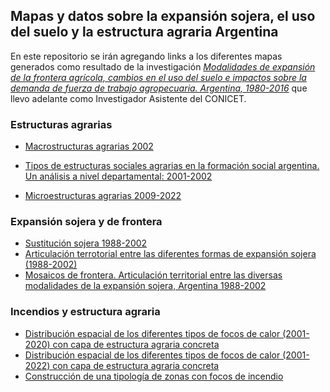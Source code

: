 ## Mapas y datos sobre la expansión sojera, el uso del suelo y la estructura agraria Argentina
En este repositorio se irán agregando links a los diferentes mapas generados como resultado de la investigación 
[_Modalidades de expansión de la frontera agrícola, cambios en el uso del suelo e impactos sobre la demanda de fuerza de trabajo agropecuaria. Argentina, 1980-2016_](https://www.conicet.gov.ar/new_scp/detalle.php?id=28059&datos_academicos=yes) que llevo adelante como Investigador Asistente del CONICET.

### Estructuras agrarias
- [Macrostructuras agrarias 2002](maps/02_estructuras.html) 
- [Tipos de estructuras sociales agrarias en la formación social argentina. Un análisis a nivel departamental: 2001-2002](https://www.mundoagrario.unlp.edu.ar/article/view/MAe153)

- [Microestructuras agrarias 2009-2022](maps/03_microestructuras.html) 

### Expansión sojera y de frontera
- [Sustitución sojera 1988-2002](maps/01_sust_soja_1.html)
- [Articulación terrotorial entre las diferentes formas de expansión sojera (1988-2002)](maps/04_articulacion_soja.html)
- [Mosaicos de frontera. Articulación territorial entre las diversas modalidades de la expansión sojera, Argentina 1988-2002](https://osf.io/preprints/socarxiv/wdnh7/)

### Incendios y estructura agraria
- [Distribución espacial de los diferentes tipos de focos de calor (2001-2020) con capa de estructura agraria concreta](maps/20220228_type_fires_pca_kmean_estr_2001_2020.html)
- [Distribución espacial de los diferentes tipos de focos de calor (2001-2022) con capa de estructura agraria concreta](maps/20220228_type_fires_pca_kmean_estr.html)
- [Construcción de una tipología de zonas con focos de incendio](https://docs.google.com/document/d/14pS8qaGe8lf0YY0RsvFEft2WeS854pAxPPabWYI6pJM/edit?usp=sharing)
